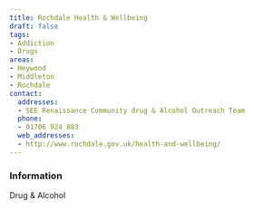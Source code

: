 ```yaml
---
title: Rochdale Health & Wellbeing
draft: false
tags:
- Addiction
- Drugs
areas:
- Heywood
- Middleton
- Rochdale
contact:
  addresses:
  - SEE Renaissance Community drug & Alcohol Outreach Team
  phone:
  - 01706 924 883
  web_addresses:
  - http://www.rochdale.gov.uk/health-and-wellbeing/
---
```


### Information
Drug & Alcohol

